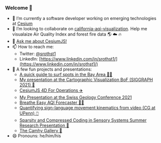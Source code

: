 ### Welcome 👋
- 🔭 I’m currently a software developer working on emerging technologies at [Cesium](https://github.com/CesiumGS)
- 👯 I’m looking to collaborate on [california-aqi-visualization](https://github.com/srothst1/california-aqi-visualization). Help me visualaize Air Quality Index and forest fire data 🌎 ☁️ 🔥
- 💬 [Ask me about CesiumJS!](https://community.cesium.com/u/sam.rothstein/summary)
- 📫 How to reach me:
  - Twitter: [@srothst1](https://twitter.com/srothst1) 
  - LinkedIn: [https://www.linkedin.com/in/srothst1/](https://www.linkedin.com/in/srothst1/)
- 🔨 A few fun projects and presentations: 
  - [A quick guide to surf spots in the Bay Area 🏄‍♂️](https://cesium.com/ion/stories/viewer/?id=188a3346-d7b8-42bf-91a2-ce06ed939d00)
  - [My presentation at the Cartographic Visualization BoF (SIGGRAPH 2021) 🤖](https://www.youtube.com/watch?v=CJcHQm1WEpY)
  - [CesiumJS 4D For Operations ✈️](https://youtu.be/0NcUGMiG7ls)
  - [My Presentation at the Swiss Geology Conference 2021](https://youtu.be/920KxYDLdr4)
  - [Breathe Easy AQI Forecaster 📱😷](https://play.google.com/store/apps/details?id=software995.breath_easy&hl=en_US&gl=US)
  - [Quantifying sign-language movement kinematics from video (CG at UPenn) 🖱️](https://www.youtube.com/watch?v=-JAULYo83Vw)
  - [Sparsity and Compressed Coding in Sensory Systems Summer Research Presentation 📸](https://www.youtube.com/watch?v=d28SsU_s6eY)
  - [The Camhy Gallery 🎨](https://www.youtube.com/watch?v=-F7nwTo7On8)
- 😄 Pronouns: he/him/his
